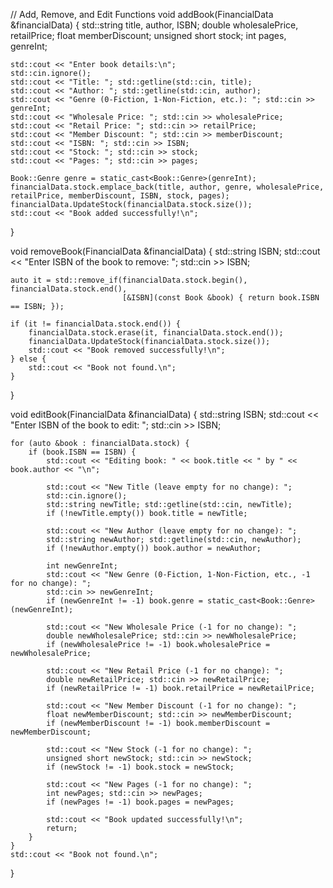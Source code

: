 // Add, Remove, and Edit Functions
void addBook(FinancialData &financialData) {
    std::string title, author, ISBN;
    double wholesalePrice, retailPrice;
    float memberDiscount;
    unsigned short stock;
    int pages, genreInt;

    std::cout << "Enter book details:\n";
    std::cin.ignore();
    std::cout << "Title: "; std::getline(std::cin, title);
    std::cout << "Author: "; std::getline(std::cin, author);
    std::cout << "Genre (0-Fiction, 1-Non-Fiction, etc.): "; std::cin >> genreInt;
    std::cout << "Wholesale Price: "; std::cin >> wholesalePrice;
    std::cout << "Retail Price: "; std::cin >> retailPrice;
    std::cout << "Member Discount: "; std::cin >> memberDiscount;
    std::cout << "ISBN: "; std::cin >> ISBN;
    std::cout << "Stock: "; std::cin >> stock;
    std::cout << "Pages: "; std::cin >> pages;

    Book::Genre genre = static_cast<Book::Genre>(genreInt);
    financialData.stock.emplace_back(title, author, genre, wholesalePrice, retailPrice, memberDiscount, ISBN, stock, pages);
    financialData.UpdateStock(financialData.stock.size());
    std::cout << "Book added successfully!\n";
}

void removeBook(FinancialData &financialData) {
    std::string ISBN;
    std::cout << "Enter ISBN of the book to remove: ";
    std::cin >> ISBN;

    auto it = std::remove_if(financialData.stock.begin(), financialData.stock.end(),
                             [&ISBN](const Book &book) { return book.ISBN == ISBN; });

    if (it != financialData.stock.end()) {
        financialData.stock.erase(it, financialData.stock.end());
        financialData.UpdateStock(financialData.stock.size());
        std::cout << "Book removed successfully!\n";
    } else {
        std::cout << "Book not found.\n";
    }
}

void editBook(FinancialData &financialData) {
    std::string ISBN;
    std::cout << "Enter ISBN of the book to edit: ";
    std::cin >> ISBN;

    for (auto &book : financialData.stock) {
        if (book.ISBN == ISBN) {
            std::cout << "Editing book: " << book.title << " by " << book.author << "\n";

            std::cout << "New Title (leave empty for no change): ";
            std::cin.ignore();
            std::string newTitle; std::getline(std::cin, newTitle);
            if (!newTitle.empty()) book.title = newTitle;

            std::cout << "New Author (leave empty for no change): ";
            std::string newAuthor; std::getline(std::cin, newAuthor);
            if (!newAuthor.empty()) book.author = newAuthor;

            int newGenreInt;
            std::cout << "New Genre (0-Fiction, 1-Non-Fiction, etc., -1 for no change): ";
            std::cin >> newGenreInt;
            if (newGenreInt != -1) book.genre = static_cast<Book::Genre>(newGenreInt);

            std::cout << "New Wholesale Price (-1 for no change): ";
            double newWholesalePrice; std::cin >> newWholesalePrice;
            if (newWholesalePrice != -1) book.wholesalePrice = newWholesalePrice;

            std::cout << "New Retail Price (-1 for no change): ";
            double newRetailPrice; std::cin >> newRetailPrice;
            if (newRetailPrice != -1) book.retailPrice = newRetailPrice;

            std::cout << "New Member Discount (-1 for no change): ";
            float newMemberDiscount; std::cin >> newMemberDiscount;
            if (newMemberDiscount != -1) book.memberDiscount = newMemberDiscount;

            std::cout << "New Stock (-1 for no change): ";
            unsigned short newStock; std::cin >> newStock;
            if (newStock != -1) book.stock = newStock;

            std::cout << "New Pages (-1 for no change): ";
            int newPages; std::cin >> newPages;
            if (newPages != -1) book.pages = newPages;

            std::cout << "Book updated successfully!\n";
            return;
        }
    }
    std::cout << "Book not found.\n";
}
